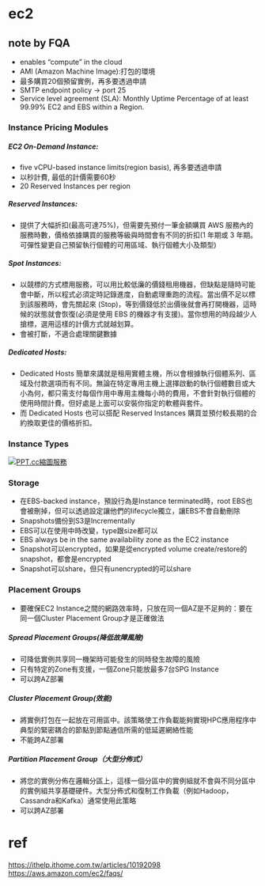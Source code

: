 # ec2
 
## note by FQA
 
 - enables “compute” in the cloud
 - AMI (Amazon Machine Image):打包的環境
 - 最多購買20個預留實例，再多要透過申請
 - SMTP endpoint policy -> port 25
 - Service level agreement (SLA): Monthly Uptime Percentage of at least 99.99% EC2 and EBS within a Region.
 
### Instance Pricing Modules
 
##### EC2 On-Demand Instance:
  - five vCPU-based instance limits(region basis), 再多要透過申請
  - 以秒計費, 最低的計價需要60秒
  - 20 Reserved Instances per region
##### Reserved Instances:
  - 提供了大幅折扣(最高可達75%)，但需要先預付一筆金額購買 AWS 服務內的服務時數，價格依據購買的服務等級與時間會有不同的折扣(1 年期或 3 年期。可彈性變更自己預留執行個體的可用區域、執行個體大小及類型)
##### Spot Instances:
  - 以競標的方式標用服務，可以用比較低廉的價錢租用機器，但缺點是隨時可能會中斷，所以程式必須定時記錄進度，自動處理重跑的流程。當出價不足以標到該服務時，會先關起來 (Stop)，等到價錢低於出價後就會再打開機器，這時候的狀態就會恢復(必須是使用 EBS 的機器才有支援)。當你想用的時段越少人搶標，選用這樣的計價方式就越划算。
  - 會被打斷，不適合處理關鍵數據
##### Dedicated Hosts:
  - Dedicated Hosts 簡單來講就是租用實體主機，所以會根據執行個體系列、區域及付款選項而有不同。無論在特定專用主機上選擇啟動的執行個體數目或大小為何，都只需支付每個作用中專用主機每小時的費用，不會針對執行個體的使用時間計費。但好處是上面可以安裝你指定的軟體與套件。
  - 而 Dedicated Hosts 也可以搭配 Reserved Instances 購買並預付較長期的合約換取更佳的價格折扣。
  
### Instance Types
<a href="https://ppt.cc/ftKDHx"><img src="https://ppt.cc/ftKDHx@.png" border="0" alt="PPT.cc縮圖服務" title="PPT.cc縮圖服務"></a>

### Storage
 - 在EBS-backed instance，預設行為是Instance terminated時，root EBS也會被刪掉，但可以透過設定讓他們的lifecycle獨立，讓EBS不會自動刪除
 - Snapshots備份到S3是Incrementally
 - EBS可以在使用中時改變，type跟size都可以
 - EBS always be in the same availability zone as the EC2 instance
 - Snapshot可以encrypted，如果是從encrypted volume create/restore的snapshot，都會是encrypted
 - Snapshot可以share，但只有unencrypted的可以share
 
### Placement Groups
 - 要確保EC2 Instance之間的網路效率時，只放在同一個AZ是不足夠的：要在同一個Cluster Placement Group才是正確做法

##### Spread Placement Groups(降低故障風險)
 - 可降低實例共享同一機架時可能發生的同時發生故障的風險
 - 只有特定的Zone有支援，一個Zone只能放最多7台SPG Instance
 - 可以跨AZ部署
##### Cluster Placement Group(效能)
 - 將實例打包在一起放在可用區中。該策略使工作負載能夠實現HPC應用程序中典型的緊密耦合的節點到節點通信所需的低延遲網絡性能
 - 不能跨AZ部署
##### Partition Placement Group（大型分佈式）
 - 將您的實例分佈在邏輯分區上，這樣一個分區中的實例組就不會與不同分區中的實例組共享基礎硬件。大型分佈式和復制工作負載（例如Hadoop，Cassandra和Kafka）通常使用此策略
 - 可以跨AZ部署
  
# ref
https://ithelp.ithome.com.tw/articles/10192098
https://aws.amazon.com/ec2/faqs/
